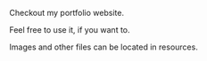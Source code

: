 Checkout my portfolio website.

Feel free to use it, if you want to.

Images and other files can be located in resources.
